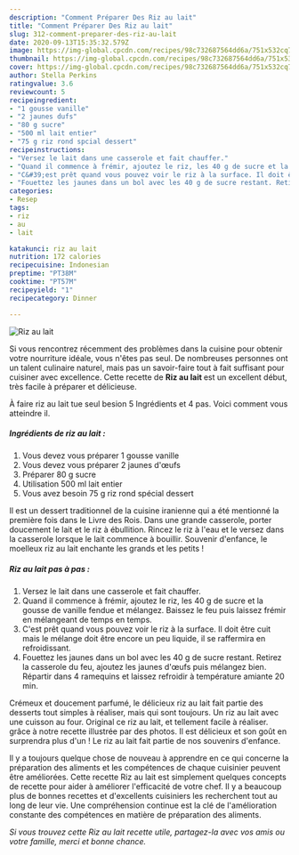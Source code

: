 ```yaml
---
description: "Comment Préparer Des Riz au lait"
title: "Comment Préparer Des Riz au lait"
slug: 312-comment-preparer-des-riz-au-lait
date: 2020-09-13T15:35:32.579Z
image: https://img-global.cpcdn.com/recipes/98c732687564dd6a/751x532cq70/riz-au-lait-photo-principale-de-la-recette.jpg
thumbnail: https://img-global.cpcdn.com/recipes/98c732687564dd6a/751x532cq70/riz-au-lait-photo-principale-de-la-recette.jpg
cover: https://img-global.cpcdn.com/recipes/98c732687564dd6a/751x532cq70/riz-au-lait-photo-principale-de-la-recette.jpg
author: Stella Perkins
ratingvalue: 3.6
reviewcount: 5
recipeingredient:
- "1 gousse vanille"
- "2 jaunes dufs"
- "80 g sucre"
- "500 ml lait entier"
- "75 g riz rond spcial dessert"
recipeinstructions:
- "Versez le lait dans une casserole et fait chauffer."
- "Quand il commence à frémir, ajoutez le riz, les 40 g de sucre et la gousse de vanille fendue et mélangez. Baissez le feu puis laissez frémir en mélangeant de temps en temps."
- "C&#39;est prêt quand vous pouvez voir le riz à la surface. Il doit être cuit mais le mélange doit être encore un peu liquide, il se raffermira en refroidissant."
- "Fouettez les jaunes dans un bol avec les 40 g de sucre restant. Retirez la casserole du feu, ajoutez les jaunes d&#39;œufs puis mélangez bien. Répartir dans 4 ramequins et laissez refroidir à température amiante 20 min."
categories:
- Resep
tags:
- riz
- au
- lait

katakunci: riz au lait 
nutrition: 172 calories
recipecuisine: Indonesian
preptime: "PT38M"
cooktime: "PT57M"
recipeyield: "1"
recipecategory: Dinner

---
```



![Riz au lait](https://img-global.cpcdn.com/recipes/98c732687564dd6a/751x532cq70/riz-au-lait-photo-principale-de-la-recette.jpg)

Si vous rencontrez récemment des problèmes dans la cuisine pour obtenir votre nourriture idéale, vous n'êtes pas seul. De nombreuses personnes ont un talent culinaire naturel, mais pas un savoir-faire tout à fait suffisant pour cuisiner avec excellence. Cette recette de <strong> Riz au lait </strong> est un excellent début, très facile à préparer et délicieuse.

<!--inarticleads1-->

À faire riz au lait tue seul besion 5 Ingrédients et 4 pas. Voici comment vous atteindre il.

##### Ingrédients de riz au lait :

1. Vous devez vous préparer 1 gousse vanille⁠
1. Vous devez vous préparer 2 jaunes d&#39;œufs⁠
1. Préparer 80 g sucre⁠
1. Utilisation 500 ml lait entier
1. Vous avez besoin 75 g riz rond⁠ spécial dessert


Il est un dessert traditionnel de la cuisine iranienne qui a été mentionné la première fois dans le Livre des Rois. Dans une grande casserole, porter doucement le lait et le riz à ébullition. Rincez le riz à l&#39;eau et le versez dans la casserole lorsque le lait commence à bouillir. Souvenir d&#39;enfance, le moelleux riz au lait enchante les grands et les petits ! 

<!--inarticleads2-->

##### Riz au lait pas à pas :

1. Versez le lait dans une casserole et fait chauffer.
1. Quand il commence à frémir, ajoutez le riz, les 40 g de sucre et la gousse de vanille fendue et mélangez. Baissez le feu puis laissez frémir en mélangeant de temps en temps.
1. C&#39;est prêt quand vous pouvez voir le riz à la surface. Il doit être cuit mais le mélange doit être encore un peu liquide, il se raffermira en refroidissant.
1. Fouettez les jaunes dans un bol avec les 40 g de sucre restant. Retirez la casserole du feu, ajoutez les jaunes d&#39;œufs puis mélangez bien. Répartir dans 4 ramequins et laissez refroidir à température amiante 20 min.


Crémeux et doucement parfumé, le délicieux riz au lait fait partie des desserts tout simples à réaliser, mais qui sont toujours. Un riz au lait avec une cuisson au four. Original ce riz au lait, et tellement facile à réaliser. grâce à notre recette illustrée par des photos. Il est délicieux et son goût en surprendra plus d&#39;un ! Le riz au lait fait partie de nos souvenirs d&#39;enfance. 

<!--inarticleads1-->

<p>
Il y a toujours quelque chose de nouveau à apprendre en ce qui concerne la préparation des aliments et les compétences de chaque cuisinier peuvent être améliorées. Cette recette Riz au lait est simplement quelques concepts de recette pour aider à améliorer l'efficacité de votre chef. Il y a beaucoup plus de bonnes recettes et d'excellents cuisiniers les recherchent tout au long de leur vie. Une compréhension continue est la clé de l'amélioration constante des compétences en matière de préparation des aliments.
</p>

<p>
<i>Si vous trouvez cette Riz au lait recette utile, partagez-la avec vos amis ou votre famille, merci et bonne chance.</i>
</p>
